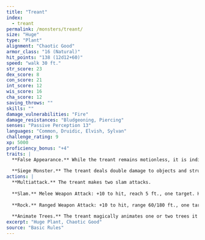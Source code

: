 ```yaml
---
title: "Treant"
index:
  - treant
permalink: /monsters/treant/
size: "Huge"
type: "Plant"
alignment: "Chaotic Good"
armor_class: "16 (Natural)"
hit_points: "138 (12d12+60)"
speed: "walk 30 ft."
str_score: 23
dex_score: 8
con_score: 21
int_score: 12
wis_score: 16
cha_score: 12
saving_throws: ""
skills: ""
damage_vulnerabilities: "Fire"
damage_resistances: "Bludgeoning, Piercing"
senses: "Passive Perception 13"
languages: "Common, Druidic, Elvish, Sylvan"
challenge_rating: 9
xp: 5000
proficiency_bonus: "+4"
traits: |
  **False Appearance.** While the treant remains motionless, it is indistinguishable from a normal tree.
  
  **Siege Monster.** The treant deals double damage to objects and structures.
actions: |
  **Multiattack.** The treant makes two slam attacks.
  
  **Slam.** Melee Weapon Attack: +10 to hit, reach 5 ft., one target. Hit: 16 (3d6 + 6) bludgeoning damage.
  
  **Rock.** Ranged Weapon Attack: +10 to hit, range 60/180 ft., one target. Hit: 28 (4d10 + 6) bludgeoning damage.
  
  **Animate Trees.** The treant magically animates one or two trees it can see within 60 feet of it. These trees have the same statistics as a treant, except they have Intelligence and Charisma scores of 1, they can't speak, and they have only the Slam action option. An animated tree acts as an ally of the treant. The tree remains animate for 1 day or until it dies; until the treant dies or is more than 120 feet from the tree; or until the treant takes a bonus action to turn it back into an inanimate tree. The tree then takes root if possible.
excerpt: "Huge Plant, Chaotic Good"
source: "Basic Rules"
---
```

